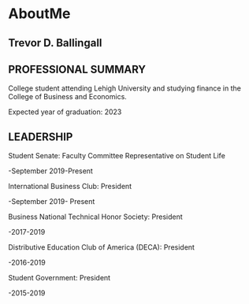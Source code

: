 # AboutMe
Trevor D. Ballingall
---------------------
PROFESSIONAL SUMMARY
---------------------
College student attending Lehigh University and studying finance in the College of Business and Economics. 

Expected year of graduation: 2023


LEADERSHIP
---------------------
  Student Senate: Faculty Committee Representative on Student Life 
      
  -September 2019-Present
       
  International Business Club: President 
      
  -September 2019- Present
       
   Business National Technical Honor Society: President
       
  -2017-2019
       
   Distributive Education Club of America (DECA): President
       
  -2016-2019
       
   Student Government: President
       
  -2015-2019
